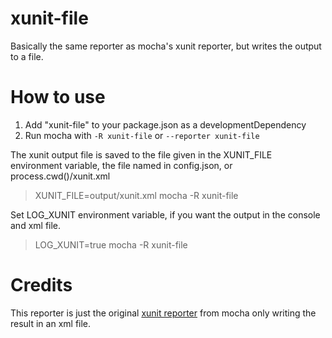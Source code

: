 xunit-file
==========

Basically the same reporter as mocha's xunit reporter, but writes the output to a file.

# How to use

1. Add "xunit-file" to your package.json as a developmentDependency
2. Run mocha with `-R xunit-file` or `--reporter xunit-file`

The xunit output file is saved to the file given in the XUNIT_FILE environment variable, the file named in config.json, or process.cwd()/xunit.xml

> XUNIT_FILE=output/xunit.xml mocha -R xunit-file

Set LOG_XUNIT environment variable, if you want the output in the console and xml file.

> LOG_XUNIT=true mocha -R xunit-file


# Credits
This reporter is just the original [xunit reporter](https://github.com/visionmedia/mocha/blob/master/lib/reporters/xunit.js) from mocha only writing the result in an xml file.
